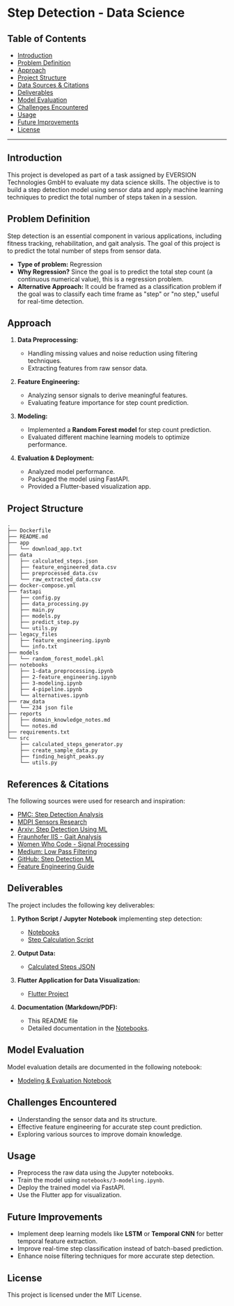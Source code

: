 # Step Detection - Data Science

## Table of Contents

- [Introduction](#introduction)
- [Problem Definition](#problem-definition)
- [Approach](#approach)
- [Project Structure](#project-structure)
- [Data Sources & Citations](#data-sources--citations)
- [Deliverables](#deliverables)
- [Model Evaluation](#model-evaluation)
- [Challenges Encountered](#challenges-encountered)
- [Usage](#usage)
- [Future Improvements](#future-improvements)
- [License](#license)

---

## Introduction

This project is developed as part of a task assigned by EVERSION Technologies GmbH to evaluate my data science skills. The objective is to build a step detection model using sensor data and apply machine learning techniques to predict the total number of steps taken in a session.

## Problem Definition

Step detection is an essential component in various applications, including fitness tracking, rehabilitation, and gait analysis. The goal of this project is to predict the total number of steps from sensor data.

- **Type of problem:** Regression
- **Why Regression?** Since the goal is to predict the total step count (a continuous numerical value), this is a regression problem.
- **Alternative Approach:** It could be framed as a classification problem if the goal was to classify each time frame as "step" or "no step," useful for real-time detection.

## Approach

1. **Data Preprocessing:**

   - Handling missing values and noise reduction using filtering techniques.
   - Extracting features from raw sensor data.

2. **Feature Engineering:**

   - Analyzing sensor signals to derive meaningful features.
   - Evaluating feature importance for step count prediction.

3. **Modeling:**

   - Implemented a **Random Forest model** for step count prediction.
   - Evaluated different machine learning models to optimize performance.

4. **Evaluation & Deployment:**
   - Analyzed model performance.
   - Packaged the model using FastAPI.
   - Provided a Flutter-based visualization app.

## Project Structure

```
.
├── Dockerfile
├── README.md
├── app
│   └── download_app.txt
├── data
│   ├── calculated_steps.json
│   ├── feature_engineered_data.csv
│   ├── preprocessed_data.csv
│   └── raw_extracted_data.csv
├── docker-compose.yml
├── fastapi
│   ├── config.py
│   ├── data_processing.py
│   ├── main.py
│   ├── models.py
│   ├── predict_step.py
│   └── utils.py
├── legacy_files
│   ├── feature_engineering.ipynb
│   └── info.txt
├── models
│   └── random_forest_model.pkl
├── notebooks
│   ├── 1-data_preprocessing.ipynb
│   ├── 2-feature_engineering.ipynb
│   ├── 3-modeling.ipynb
│   ├── 4-pipeline.ipynb
│   └── alternatives.ipynb
├── raw_data
│   └── 234 json file
├── reports
│   ├── domain_knowledge_notes.md
│   └── notes.md
├── requirements.txt
└── src
    ├── calculated_steps_generator.py
    ├── create_sample_data.py
    ├── finding_height_peaks.py
    └── utils.py
```

## References & Citations

The following sources were used for research and inspiration:

- [PMC: Step Detection Analysis](https://pmc.ncbi.nlm.nih.gov/articles/PMC10187326/)
- [MDPI Sensors Research](https://www.mdpi.com/1424-8220/23/2/745)
- [Arxiv: Step Detection Using ML](https://arxiv.org/pdf/1801.02336)
- [Fraunhofer IIS - Gait Analysis](https://www.iis.fraunhofer.de/en/ff/sse/health/cic-gait-analysis-lab.html)
- [Women Who Code - Signal Processing](https://www.womenwhocode.com/blog/applications-of-signal-processing-in-machine-learning)
- [Medium: Low Pass Filtering](https://medium.com/analytics-vidhya/how-to-filter-noise-with-a-low-pass-filter-python-885223e5e9b7)
- [GitHub: Step Detection ML](https://github.com/DidierRLopes/step-detection-ML/tree/main)
- [Feature Engineering Guide](https://medium.com/@rahulholla1/advanced-feature-engineering-for-time-series-data-5f00e3a8ad29)

## Deliverables

The project includes the following key deliverables:

1. **Python Script / Jupyter Notebook** implementing step detection:

   - [Notebooks](https://github.com/arifhaidari/step_detection_data_science/tree/main/notebooks)
   - [Step Calculation Script](https://github.com/arifhaidari/step_detection_data_science/blob/main/src/calculated_steps_generator.py)

2. **Output Data:**

   - [Calculated Steps JSON](https://github.com/arifhaidari/step_detection_data_science/blob/main/data/calculated_steps.json)

3. **Flutter Application for Data Visualization:**

   - [Flutter Project](https://github.com/arifhaidari/step_detection_flutter/tree/main)

4. **Documentation (Markdown/PDF):**
   - This README file
   - Detailed documentation in the [Notebooks](https://github.com/arifhaidari/step_detection_data_science/tree/main/notebooks).

## Model Evaluation

Model evaluation details are documented in the following notebook:

- [Modeling & Evaluation Notebook](https://github.com/arifhaidari/step_detection_data_science/blob/main/notebooks/3-modeling.ipynb)

## Challenges Encountered

- Understanding the sensor data and its structure.
- Effective feature engineering for accurate step count prediction.
- Exploring various sources to improve domain knowledge.

## Usage

- Preprocess the raw data using the Jupyter notebooks.
- Train the model using `notebooks/3-modeling.ipynb`.
- Deploy the trained model via FastAPI.
- Use the Flutter app for visualization.

## Future Improvements

- Implement deep learning models like **LSTM** or **Temporal CNN** for better temporal feature extraction.
- Improve real-time step classification instead of batch-based prediction.
- Enhance noise filtering techniques for more accurate step detection.

## License

This project is licensed under the MIT License.
